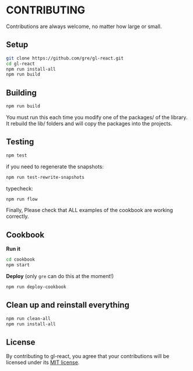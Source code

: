 # CONTRIBUTING

Contributions are always welcome, no matter how large or small.

## Setup

```sh
git clone https://github.com/gre/gl-react.git
cd gl-react
npm run install-all
npm run build
```

## Building

```sh
npm run build
```

You must run this each time you modify one of the packages/ of the library.
It rebuild the lib/ folders and will copy the packages into the projects.

## Testing

```sh
npm test
```

if you need to regenerate the snapshots:

```sh
npm run test-rewrite-snapshots
```

typecheck:

```sh
npm run flow
```

Finally, Please check that ALL examples of the cookbook are working correctly.

## Cookbook

**Run it**

```sh
cd cookbook
npm start
```

**Deploy** (only `gre` can do this at the moment!)

```sh
npm run deploy-cookbook
```

## Clean up and reinstall everything

```sh
npm run clean-all
npm run install-all
```

## License

By contributing to gl-react, you agree that your contributions will be licensed
under its [MIT license](LICENSE).
